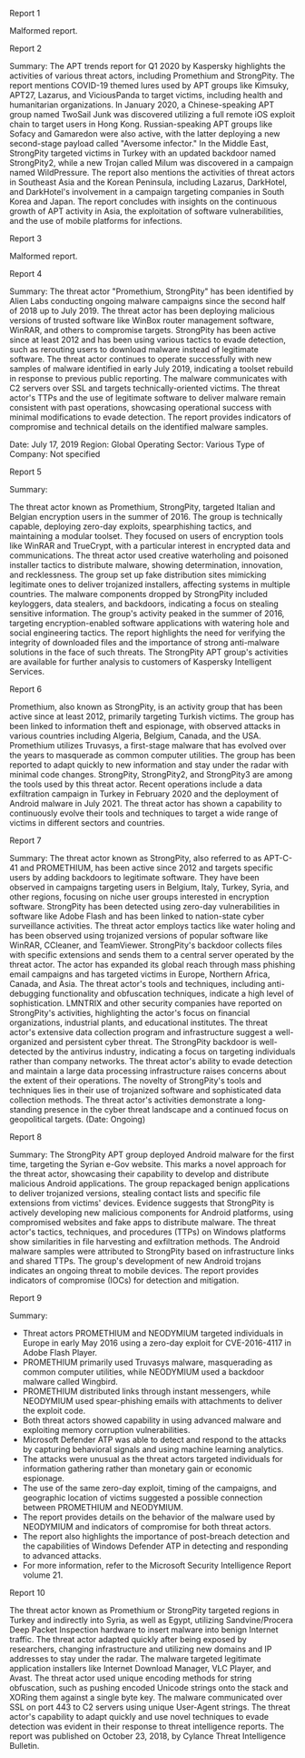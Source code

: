 
Report 1

Malformed report.





Report 2

Summary:
The APT trends report for Q1 2020 by Kaspersky highlights the activities of various threat actors, including Promethium and StrongPity. The report mentions COVID-19 themed lures used by APT groups like Kimsuky, APT27, Lazarus, and ViciousPanda to target victims, including health and humanitarian organizations. In January 2020, a Chinese-speaking APT group named TwoSail Junk was discovered utilizing a full remote iOS exploit chain to target users in Hong Kong. Russian-speaking APT groups like Sofacy and Gamaredon were also active, with the latter deploying a new second-stage payload called "Aversome infector." In the Middle East, StrongPity targeted victims in Turkey with an updated backdoor named StrongPity2, while a new Trojan called Milum was discovered in a campaign named WildPressure. The report also mentions the activities of threat actors in Southeast Asia and the Korean Peninsula, including Lazarus, DarkHotel, and DarkHotel's involvement in a campaign targeting companies in South Korea and Japan. The report concludes with insights on the continuous growth of APT activity in Asia, the exploitation of software vulnerabilities, and the use of mobile platforms for infections.





Report 3

Malformed report.





Report 4

Summary:
The threat actor "Promethium, StrongPity" has been identified by Alien Labs conducting ongoing malware campaigns since the second half of 2018 up to July 2019. The threat actor has been deploying malicious versions of trusted software like WinBox router management software, WinRAR, and others to compromise targets. StrongPity has been active since at least 2012 and has been using various tactics to evade detection, such as rerouting users to download malware instead of legitimate software. The threat actor continues to operate successfully with new samples of malware identified in early July 2019, indicating a toolset rebuild in response to previous public reporting. The malware communicates with C2 servers over SSL and targets technically-oriented victims. The threat actor's TTPs and the use of legitimate software to deliver malware remain consistent with past operations, showcasing operational success with minimal modifications to evade detection. The report provides indicators of compromise and technical details on the identified malware samples. 

Date: July 17, 2019
Region: Global
Operating Sector: Various
Type of Company: Not specified





Report 5

Summary:

The threat actor known as Promethium, StrongPity, targeted Italian and Belgian encryption users in the summer of 2016. The group is technically capable, deploying zero-day exploits, spearphishing tactics, and maintaining a modular toolset. They focused on users of encryption tools like WinRAR and TrueCrypt, with a particular interest in encrypted data and communications. The threat actor used creative waterholing and poisoned installer tactics to distribute malware, showing determination, innovation, and recklessness. The group set up fake distribution sites mimicking legitimate ones to deliver trojanized installers, affecting systems in multiple countries. The malware components dropped by StrongPity included keyloggers, data stealers, and backdoors, indicating a focus on stealing sensitive information. The group's activity peaked in the summer of 2016, targeting encryption-enabled software applications with watering hole and social engineering tactics. The report highlights the need for verifying the integrity of downloaded files and the importance of strong anti-malware solutions in the face of such threats. The StrongPity APT group's activities are available for further analysis to customers of Kaspersky Intelligent Services.





Report 6

Promethium, also known as StrongPity, is an activity group that has been active since at least 2012, primarily targeting Turkish victims. The group has been linked to information theft and espionage, with observed attacks in various countries including Algeria, Belgium, Canada, and the USA. Promethium utilizes Truvasys, a first-stage malware that has evolved over the years to masquerade as common computer utilities. The group has been reported to adapt quickly to new information and stay under the radar with minimal code changes. StrongPity, StrongPity2, and StrongPity3 are among the tools used by this threat actor. Recent operations include a data exfiltration campaign in Turkey in February 2020 and the deployment of Android malware in July 2021. The threat actor has shown a capability to continuously evolve their tools and techniques to target a wide range of victims in different sectors and countries.





Report 7

Summary:
The threat actor known as StrongPity, also referred to as APT-C-41 and PROMETHIUM, has been active since 2012 and targets specific users by adding backdoors to legitimate software. They have been observed in campaigns targeting users in Belgium, Italy, Turkey, Syria, and other regions, focusing on niche user groups interested in encryption software. StrongPity has been detected using zero-day vulnerabilities in software like Adobe Flash and has been linked to nation-state cyber surveillance activities. The threat actor employs tactics like water holing and has been observed using trojanized versions of popular software like WinRAR, CCleaner, and TeamViewer. StrongPity's backdoor collects files with specific extensions and sends them to a central server operated by the threat actor. The actor has expanded its global reach through mass phishing email campaigns and has targeted victims in Europe, Northern Africa, Canada, and Asia. The threat actor's tools and techniques, including anti-debugging functionality and obfuscation techniques, indicate a high level of sophistication. LMNTRIX and other security companies have reported on StrongPity's activities, highlighting the actor's focus on financial organizations, industrial plants, and educational institutes. The threat actor's extensive data collection program and infrastructure suggest a well-organized and persistent cyber threat. The StrongPity backdoor is well-detected by the antivirus industry, indicating a focus on targeting individuals rather than company networks. The threat actor's ability to evade detection and maintain a large data processing infrastructure raises concerns about the extent of their operations. The novelty of StrongPity's tools and techniques lies in their use of trojanized software and sophisticated data collection methods. The threat actor's activities demonstrate a long-standing presence in the cyber threat landscape and a continued focus on geopolitical targets. (Date: Ongoing)





Report 8

Summary:
The StrongPity APT group deployed Android malware for the first time, targeting the Syrian e-Gov website. This marks a novel approach for the threat actor, showcasing their capability to develop and distribute malicious Android applications. The group repackaged benign applications to deliver trojanized versions, stealing contact lists and specific file extensions from victims' devices. Evidence suggests that StrongPity is actively developing new malicious components for Android platforms, using compromised websites and fake apps to distribute malware. The threat actor's tactics, techniques, and procedures (TTPs) on Windows platforms show similarities in file harvesting and exfiltration methods. The Android malware samples were attributed to StrongPity based on infrastructure links and shared TTPs. The group's development of new Android trojans indicates an ongoing threat to mobile devices. The report provides indicators of compromise (IOCs) for detection and mitigation.





Report 9

Summary:
- Threat actors PROMETHIUM and NEODYMIUM targeted individuals in Europe in early May 2016 using a zero-day exploit for CVE-2016-4117 in Adobe Flash Player.
- PROMETHIUM primarily used Truvasys malware, masquerading as common computer utilities, while NEODYMIUM used a backdoor malware called Wingbird.
- PROMETHIUM distributed links through instant messengers, while NEODYMIUM used spear-phishing emails with attachments to deliver the exploit code.
- Both threat actors showed capability in using advanced malware and exploiting memory corruption vulnerabilities.
- Microsoft Defender ATP was able to detect and respond to the attacks by capturing behavioral signals and using machine learning analytics.
- The attacks were unusual as the threat actors targeted individuals for information gathering rather than monetary gain or economic espionage.
- The use of the same zero-day exploit, timing of the campaigns, and geographic location of victims suggested a possible connection between PROMETHIUM and NEODYMIUM.
- The report provides details on the behavior of the malware used by NEODYMIUM and indicators of compromise for both threat actors.
- The report also highlights the importance of post-breach detection and the capabilities of Windows Defender ATP in detecting and responding to advanced attacks.
- For more information, refer to the Microsoft Security Intelligence Report volume 21.





Report 10

The threat actor known as Promethium or StrongPity targeted regions in Turkey and indirectly into Syria, as well as Egypt, utilizing Sandvine/Procera Deep Packet Inspection hardware to insert malware into benign Internet traffic. The threat actor adapted quickly after being exposed by researchers, changing infrastructure and utilizing new domains and IP addresses to stay under the radar. The malware targeted legitimate application installers like Internet Download Manager, VLC Player, and Avast. The threat actor used unique encoding methods for string obfuscation, such as pushing encoded Unicode strings onto the stack and XORing them against a single byte key. The malware communicated over SSL on port 443 to C2 servers using unique User-Agent strings. The threat actor's capability to adapt quickly and use novel techniques to evade detection was evident in their response to threat intelligence reports. The report was published on October 23, 2018, by Cylance Threat Intelligence Bulletin.


